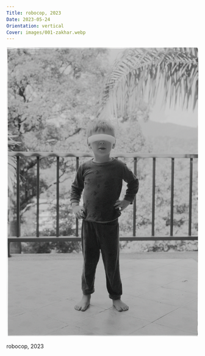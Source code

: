 ```yaml
---
Title: robocop, 2023
Date: 2023-05-24
Orientation: vertical
Cover: images/001-zakhar.webp
---
```


![robocop, 2023](images/001-zakhar@2x.webp)

robocop, 2023
